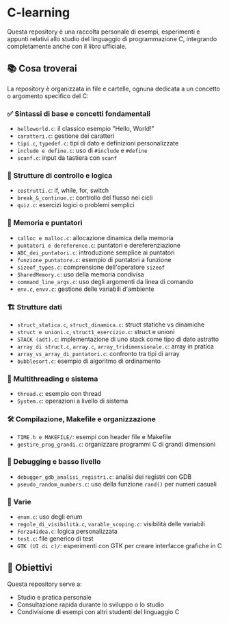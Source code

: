 # C-learning

Questa repository è una raccolta personale di esempi, esperimenti e appunti relativi allo studio del linguaggio di programmazione C, integrando completamente anche con il libro ufficiale.

## 📚 Cosa troverai

La repository è organizzata in file e cartelle, ognuna dedicata a un concetto o argomento specifico del C:

### ✅ Sintassi di base e concetti fondamentali
- `helloworld.c`: il classico esempio "Hello, World!"
- `caratteri.c`: gestione dei caratteri
- `tipi.c`, `typedef.c`: tipi di dato e definizioni personalizzate
- `include e define.c`: uso di `#include` e `#define`
- `scanf.c`: input da tastiera con `scanf`

### 🧠 Strutture di controllo e logica
- `costrutti.c`: if, while, for, switch
- `break_&_continue.c`: controllo del flusso nei cicli
- `quiz.c`: esercizi logici o problemi semplici

### 🧮 Memoria e puntatori
- `calloc e malloc.c`: allocazione dinamica della memoria
- `puntatori e dereference.c`: puntatori e dereferenziazione
- `ABC_dei_puntatori.c`: introduzione semplice ai puntatori
- `funzione_puntatore.c`: esempio di puntatori a funzione
- `sizeof_types.c`: comprensione dell'operatore `sizeof`
- `SharedMemory.c`: uso della memoria condivisa
- `command_line_args.c`: uso degli argomenti da linea di comando
- `env.c`, `envv.c`: gestione delle variabili d'ambiente

### 🏗️ Strutture dati
- `struct_statica.c`, `struct_dinamica.c`: struct statiche vs dinamiche
- `struct e unioni.c`, `struct1_esercizio.c`: struct e unioni
- `STACK (adt).c`: implementazione di uno stack come tipo di dato astratto
- `array di struct.c`, `array.c`, `array_tridimensionale.c`: array in pratica
- `array_vs_array_di_puntatori.c`: confronto tra tipi di array
- `bubblesort.c`: esempio di algoritmo di ordinamento

### 🧵 Multithreading e sistema
- `thread.c`: esempio con thread
- `System.c`: operazioni a livello di sistema

### 🛠️ Compilazione, Makefile e organizzazione
- `TIME.h e MAKEFILE/`: esempi con header file e Makefile
- `gestire_prog_grandi.c`: organizzare programmi C di grandi dimensioni

### 🧪 Debugging e basso livello
- `debugger_gdb_analisi_registri.c`: analisi dei registri con GDB
- `pseudo_random_numbers.c`: uso della funzione `rand()` per numeri casuali

### 🎨 Varie
- `enum.c`: uso degli enum
- `regole_di_visibilità.c`, `varable_scoping.c`: visibilità delle variabili
- `Forza4idea.c`: logica personalizzata
- `test.c`: file generico di test
- `GTK (UI di c)/`: esperimenti con GTK per creare interfacce grafiche in C

## 🚀 Obiettivi

Questa repository serve a:
- Studio e pratica personale
- Consultazione rapida durante lo sviluppo o lo studio
- Condivisione di esempi con altri studenti del linguaggio C

